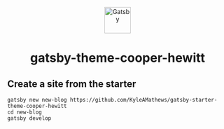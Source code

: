 <p align="center">
  <a href="https://www.gatsbyjs.org">
    <img alt="Gatsby" src="https://www.gatsbyjs.org/monogram.svg" width="60" />
  </a>
</p>
<h1 align="center">
  gatsby-theme-cooper-hewitt
</h1>

## Create a site from the starter
```shell
gatsby new new-blog https://github.com/KyleAMathews/gatsby-starter-theme-cooper-hewitt
cd new-blog
gatsby develop
```
